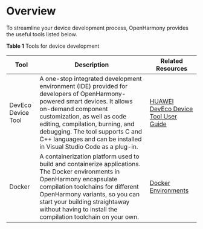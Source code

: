 # Overview

To streamline your device development process, OpenHarmony provides the useful tools listed below.

**Table 1**  Tools for device development

| Tool | Description | Related Resources|
| ----  | ------ | ------ |
| DevEco Device Tool | A one-stop integrated development environment (IDE) provided for developers of OpenHarmony-powered smart devices. It allows on-demand component customization, as well as code editing, compilation, burning, and debugging. The tool supports C and C++ languages and can be installed in Visual Studio Code as a plug-in.| [HUAWEI DevEco Device Tool User Guide](https://device.harmonyos.com/en/docs/documentation/guide/service_introduction-0000001050166905)|
| Docker | A containerization platform used to build and containerize applications. The Docker environments in OpenHarmony encapsulate compilation toolchains for different OpenHarmony variants, so you can start your building straightaway without having to install the compilation toolchain on your own.| [Docker Environments](gettools-acquire.md)|
